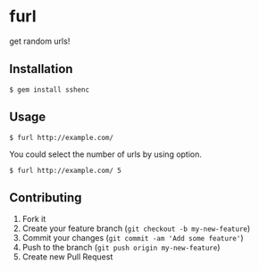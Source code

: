 # furl

get random urls!

## Installation

    $ gem install sshenc

## Usage

    $ furl http://example.com/

You could select the number of urls by using option.

    $ furl http://example.com/ 5

## Contributing

1. Fork it
2. Create your feature branch (`git checkout -b my-new-feature`)
3. Commit your changes (`git commit -am 'Add some feature'`)
4. Push to the branch (`git push origin my-new-feature`)
5. Create new Pull Request
